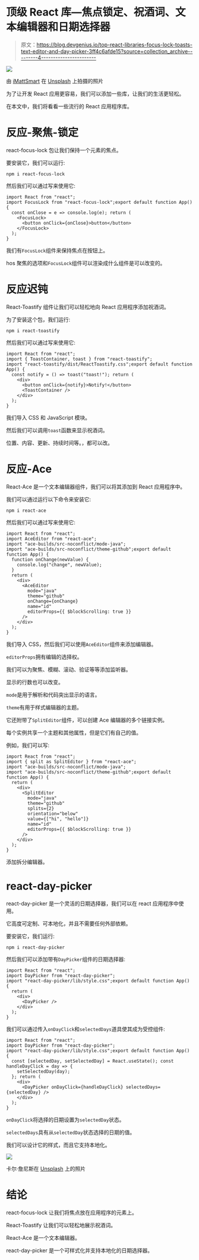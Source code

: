 # 顶级 React 库—焦点锁定、祝酒词、文本编辑器和日期选择器

> 原文：<https://blog.devgenius.io/top-react-libraries-focus-lock-toasts-text-editor-and-day-picker-3ff4c6afde15?source=collection_archive---------4----------------------->

![](img/827d713cf8b641bd0eeb0e59ee820758.png)

由 [iMattSmart](https://unsplash.com/@imattsmart?utm_source=medium&utm_medium=referral) 在 [Unsplash](https://unsplash.com?utm_source=medium&utm_medium=referral) 上拍摄的照片

为了让开发 React 应用更容易，我们可以添加一些库，让我们的生活更轻松。

在本文中，我们将看看一些流行的 React 应用程序库。

# 反应-聚焦-锁定

react-focus-lock 包让我们保持一个元素的焦点。

要安装它，我们可以运行:

```
npm i react-focus-lock
```

然后我们可以通过写来使用它:

```
import React from "react";
import FocusLock from "react-focus-lock";export default function App() {
  const onClose = e => console.log(e); return (
    <FocusLock>
      <button onClick={onClose}>button</button>
    </FocusLock>
  );
}
```

我们有`FocusLock`组件来保持焦点在按钮上。

hos 聚焦的选项和`FocusLock`组件可以渲染成什么组件是可以改变的。

# 反应迟钝

React-Toastify 组件让我们可以轻松地向 React 应用程序添加祝酒词。

为了安装这个包，我们运行:

```
npm i react-toastify
```

然后我们可以通过写来使用它:

```
import React from "react";
import { ToastContainer, toast } from "react-toastify";
import "react-toastify/dist/ReactToastify.css";export default function App() {
  const notify = () => toast("toast!"); return (
    <div>
      <button onClick={notify}>Notify!</button>
      <ToastContainer />
    </div>
  );
}
```

我们导入 CSS 和 JavaScript 模块。

然后我们可以调用`toast`函数来显示祝酒词。

位置、内容、更新、持续时间等。，都可以改。

# 反应-Ace

React-Ace 是一个文本编辑器组件，我们可以将其添加到 React 应用程序中。

我们可以通过运行以下命令来安装它:

```
npm i react-ace
```

然后我们可以通过写来使用它:

```
import React from "react";
import AceEditor from "react-ace";
import "ace-builds/src-noconflict/mode-java";
import "ace-builds/src-noconflict/theme-github";export default function App() {
  function onChange(newValue) {
    console.log("change", newValue);
  }
  return (
    <div>
      <AceEditor
        mode="java"
        theme="github"
        onChange={onChange}
        name="id"
        editorProps={{ $blockScrolling: true }}
      />
    </div>
  );
}
```

我们导入 CSS，然后我们可以使用`AceEditor`组件来添加编辑器。

`editorProps`拥有编辑的选择权。

我们可以为聚焦、模糊、滚动、验证等等添加监听器。

显示的行数也可以改变。

`mode`是用于解析和代码突出显示的语言。

`theme`有用于样式编辑器的主题。

它还附带了`SplitEditor`组件，可以创建 Ace 编辑器的多个链接实例。

每个实例共享一个主题和其他属性，但是它们有自己的值。

例如，我们可以写:

```
import React from "react";
import { split as SplitEditor } from "react-ace";
import "ace-builds/src-noconflict/mode-java";
import "ace-builds/src-noconflict/theme-github";export default function App() {
  return (
    <div>
      <SplitEditor
        mode="java"
        theme="github"
        splits={2}
        orientation="below"
        value={["hi", "hello"]}
        name="id"
        editorProps={{ $blockScrolling: true }}
      />
    </div>
  );
}
```

添加拆分编辑器。

# react-day-picker

react-day-picker 是一个灵活的日期选择器，我们可以在 react 应用程序中使用。

它高度可定制、可本地化，并且不需要任何外部依赖。

要安装它，我们运行:

```
npm i react-day-picker
```

然后我们可以添加带有`DayPicker`组件的日期选择器:

```
import React from "react";
import DayPicker from "react-day-picker";
import "react-day-picker/lib/style.css";export default function App() {
  return (
    <div>
      <DayPicker />
    </div>
  );
}
```

我们可以通过传入`onDayClick`和`selectedDays`道具使其成为受控组件:

```
import React from "react";
import DayPicker from "react-day-picker";
import "react-day-picker/lib/style.css";export default function App() {
  const [selectedDay, setSelectedDay] = React.useState(); const handleDayClick = day => {
    setSelectedDay(day);
  }; return (
    <div>
      <DayPicker onDayClick={handleDayClick} selectedDays={selectedDay} />
    </div>
  );
}
```

`onDayClick`将选择的日期设置为`selectedDay`状态。

`selectedDays`具有从`selectedDay`状态选择的日期的值。

我们可以设计它的样式，而且它支持本地化。

![](img/d17418eebc76bff55b8606df7bac4953.png)

卡尔·詹尼斯在 [Unsplash](https://unsplash.com?utm_source=medium&utm_medium=referral) 上的照片

# 结论

react-focus-lock 让我们将焦点放在应用程序的元素上。

React-Toastify 让我们可以轻松地展示祝酒词。

React-Ace 是一个文本编辑器。

react-day-picker 是一个可样式化并支持本地化的日期选择器。